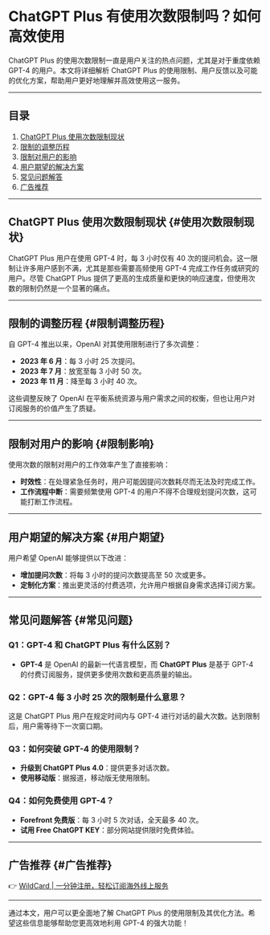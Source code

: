 # ChatGPT Plus 有使用次数限制吗？如何高效使用

ChatGPT Plus 的使用次数限制一直是用户关注的热点问题，尤其是对于重度依赖 GPT-4 的用户。本文将详细解析 ChatGPT Plus 的使用限制、用户反馈以及可能的优化方案，帮助用户更好地理解并高效使用这一服务。

---

## 目录
1. [ChatGPT Plus 使用次数限制现状](#使用次数限制现状)
2. [限制的调整历程](#限制调整历程)
3. [限制对用户的影响](#限制影响)
4. [用户期望的解决方案](#用户期望)
5. [常见问题解答](#常见问题)
6. [广告推荐](#广告推荐)

---

## ChatGPT Plus 使用次数限制现状 {#使用次数限制现状}

ChatGPT Plus 用户在使用 GPT-4 时，每 3 小时仅有 40 次的提问机会。这一限制让许多用户感到不满，尤其是那些需要高频使用 GPT-4 完成工作任务或研究的用户。尽管 ChatGPT Plus 提供了更高的生成质量和更快的响应速度，但使用次数的限制仍然是一个显著的痛点。

---

## 限制的调整历程 {#限制调整历程}

自 GPT-4 推出以来，OpenAI 对其使用限制进行了多次调整：
- **2023 年 6 月**：每 3 小时 25 次提问。
- **2023 年 7 月**：放宽至每 3 小时 50 次。
- **2023 年 11 月**：降至每 3 小时 40 次。

这些调整反映了 OpenAI 在平衡系统资源与用户需求之间的权衡，但也让用户对订阅服务的价值产生了质疑。

---

## 限制对用户的影响 {#限制影响}

使用次数的限制对用户的工作效率产生了直接影响：
- **时效性**：在处理紧急任务时，用户可能因提问次数耗尽而无法及时完成工作。
- **工作流程中断**：需要频繁使用 GPT-4 的用户不得不合理规划提问次数，这可能打断工作流程。

---

## 用户期望的解决方案 {#用户期望}

用户希望 OpenAI 能够提供以下改进：
- **增加提问次数**：将每 3 小时的提问次数提高至 50 次或更多。
- **定制化方案**：推出更灵活的付费选项，允许用户根据自身需求选择订阅方案。

---

## 常见问题解答 {#常见问题}

### Q1：GPT-4 和 ChatGPT Plus 有什么区别？
- **GPT-4** 是 OpenAI 的最新一代语言模型，而 **ChatGPT Plus** 是基于 GPT-4 的付费订阅服务，提供更多使用次数和更高质量的输出。

### Q2：GPT-4 每 3 小时 25 次的限制是什么意思？
这是 ChatGPT Plus 用户在规定时间内与 GPT-4 进行对话的最大次数。达到限制后，用户需等待下一次窗口期。

### Q3：如何突破 GPT-4 的使用限制？
- **升级到 ChatGPT Plus 4.0**：提供更多对话次数。
- **使用移动版**：据报道，移动版无使用限制。

### Q4：如何免费使用 GPT-4？
- **Forefront 免费版**：每 3 小时 5 次对话，全天最多 40 次。
- **试用 Free ChatGPT KEY**：部分网站提供限时免费体验。

---

## 广告推荐 {#广告推荐}

👉 [WildCard | 一分钟注册，轻松订阅海外线上服务](https://bbtdd.com/WildCard)

---

通过本文，用户可以更全面地了解 ChatGPT Plus 的使用限制及其优化方法。希望这些信息能够帮助您更高效地利用 GPT-4 的强大功能！